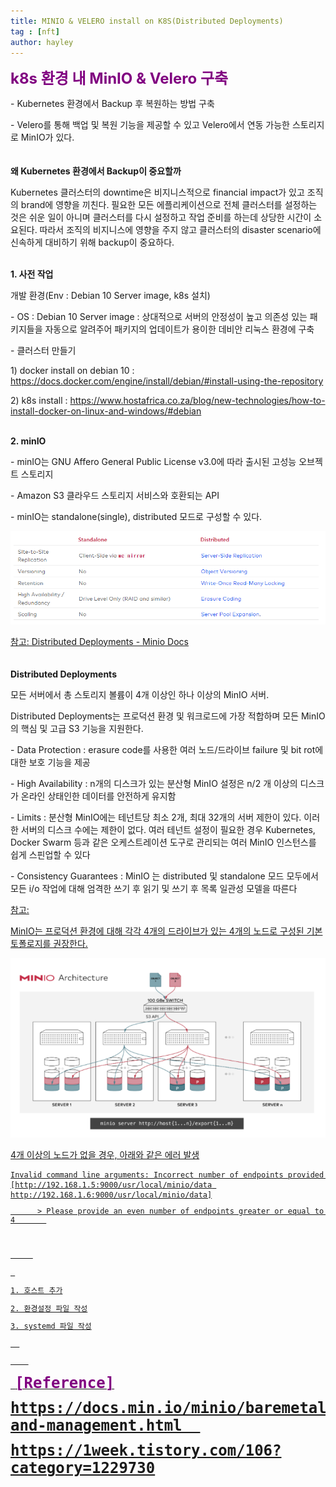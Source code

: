 ```yaml
---
title: MINIO & VELERO install on K8S(Distributed Deployments) 
tag : [nft]
author: hayley
---
```


<font size="5" color="purple"><b>k8s 환경 내 MinIO & Velero 구축</b></font>
<p>- Kubernetes 환경에서 Backup 후 복원하는 방법 구축
<p>- Velero를 통해 백업 및 복원 기능을 제공할 수 있고 Velero에서 연동 가능한 스토리지로 MinIO가 있다.
<br>
<br>
<br><b>왜 Kubernetes 환경에서 Backup이 중요할까</b>
<p>Kubernetes 클러스터의 downtime은 비지니스적으로 financial impact가 있고 조직의 brand에 영향을 끼친다. 필요한 모든 에플리케이션으로 전체 클러스터를 설정하는 것은 쉬운 일이 아니며 클러스터를 다시 설정하고 작업 준비를 하는데 상당한 시간이 소요된다. 따라서 조직의 비지니스에 영향을 주지 않고 클러스터의 disaster scenario에 신속하게 대비하기 위해 backup이 중요하다.
<br>
<br>   
<p><b>1. 사전 작업</b>
<p>개발 환경(Env : Debian 10 Server image, k8s 설치) 
<p>- OS : Debian 10 Server image : 상대적으로 서버의 안정성이 높고 의존성 있는 패키지들을 자동으로 알려주어 패키지의 업데이트가 용이한 데비안 리눅스 환경에 구축
<p>- 클러스터 만들기
<br>
<p>  1) docker install on debian 10 : <a href="https://docs.docker.com/engine/install/debian/#install-using-the-repository">https://docs.docker.com/engine/install/debian/#install-using-the-repository</a>
<p>  2) k8s install : <a href="https://www.hostafrica.co.za/blog/new-technologies/how-to-install-docker-on-linux-and-windows/#debian">https://www.hostafrica.co.za/blog/new-technologies/how-to-install-docker-on-linux-and-windows/#debian</a>
<br>
<br>  
<p><b>2. minIO</b>
<p>- minIO는 GNU Affero General Public License v3.0에 따라 출시된 고성능 오브젝트 스토리지
<p>- Amazon S3 클라우드 스토리지 서비스와 호환되는 API
<p>- minIO는 standalone(single), distributed 모드로 구성할 수 있다.
<p><img src="https://github.com/hayleyshim/hayleyshim.github.io/blob/master/assets/images/projects/distributedmode.PNG?raw=true">
<p><a href="https://docs.min.io/minio/baremetal/installation/deployment-and-management.html">참고: Distributed Deployments - Minio Docs</a>   
<br>
<br>   
<br><b>Distributed Deployments</b>
<p>모든 서버에서 총 스토리지 볼륨이 4개 이상인 하나 이상의 MinIO 서버. 
<p>Distributed Deployments는 프로덕션 환경 및 워크로드에 가장 적합하며 모든 MinIO의 핵심 및 고급 S3 기능을 지원한다.
<p>- Data Protection : erasure code를 사용한 여러 노드/드라이브 failure 및 bit rot에 대한 보호 기능을 제공
<p>- High Availability : n개의 디스크가 있는 분산형 MinIO 설정은 n/2 개 이상의 디스크가 온라인 상태인한 데이터를 안전하게 유지함
<p>- Limits : 분산형 MinIO에는 테넌트당 최소 2개, 최대 32개의 서버 제한이 있다. 이러한 서버의 디스크 수에는 제한이 없다. 여러 테넌트 설정이 필요한 경우 Kubernetes, Docker Swarm 등과 같은 오케스트레이션 도구로 관리되는 여러 MinIO 인스턴스를 쉽게 스핀업할 수 있다
<p>- Consistency Guarantees : MinIO 는 distributed 및 standalone 모드 모두에서 모든 i/o 작업에 대해 엄격한 쓰기 후 읽기 및 쓰기 후 목록 일관성 모델을 따른다 
<p><a href="https://docs.min.io/minio/baremetal/installation/deploy-minio-distributed.html">참고: 
<p>MinIO는 프로덕션 환경에 대해 각각 4개의 드라이브가 있는 4개의 노드로 구성된 기본 토폴로지를 권장한다.
<p><img src="https://github.com/hayleyshim/hayleyshim.github.io/blob/master/assets/images/projects/distributedmode2.png?raw=true">
<p>  
<p>4개 이상의 노드가 없을 경우, 아래와 같은 에러 발생
<p><pre><code>Invalid command line arguments: Incorrect number of endpoints provided [http://192.168.1.5:9000/usr/local/minio/data http://192.168.1.6:9000/usr/local/minio/data]
<p>      > Please provide an even number of endpoints greater or equal to 4       
<br>
<br>     
<br> 
<p>1. 호스트 추가
<p>2. 환경설정 파일 작성
<p>3. systemd 파일 작성
<br>  
<br>    
<br> <font size="5" color="purple"><b>[Reference]
<p><a href="https://docs.min.io/minio/baremetal/installation/deployment-and-management.html">https://docs.min.io/minio/baremetal/installation/deployment-and-management.html  
<p><a href="https://1week.tistory.com/106?category=1229730">https://1week.tistory.com/106?category=1229730
